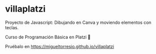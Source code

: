 # villaplatzi
Proyecto de Javascript: Dibujando en Canva y moviendo elementos con teclas.

Curso de Programación Básica en Platzi 💚

Pruébalo en https://migueltorresio.github.io/villaplatzi
